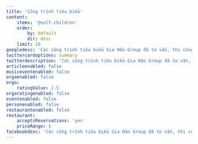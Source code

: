 ```yaml
---
title: 'Công trình tiêu biểu'
content:
    items: '@self.children'
    order:
        by: default
        dir: desc
    limit: 10
googledesc: 'Các công trình tiêu biểu Gia Hân Group đã tư vấn, thi công, lắp đặt.'
twittercardoptions: summary
twitterdescription: 'Các công trình tiêu biểu Gia Hân Group đã tư vấn, thi công, lắp đặt.'
articleenabled: false
musiceventenabled: false
orgaenabled: false
orga:
    ratingValue: 2.5
orgaratingenabled: false
eventenabled: false
personenabled: false
restaurantenabled: false
restaurant:
    acceptsReservations: 'yes'
    priceRange: $
facebookdesc: 'Các công trình tiêu biểu Gia Hân Group đã tư vấn, thi công, lắp đặt.'
---
```


